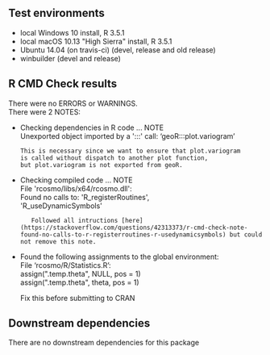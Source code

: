 ## Test environments

* local Windows 10 install, R 3.5.1
* local macOS 10.13 "High Sierra" install, R 3.5.1 
* Ubuntu 14.04 (on travis-ci) (devel, release and old release)
* winbuilder (devel and release)

## R CMD Check results
There were no ERRORS or WARNINGS.  
There were 2 NOTES:  

* Checking dependencies in R code ... NOTE    
    Unexported object imported by a ':::' call: ‘geoR:::plot.variogram’

      This is necessary since we want to ensure that plot.variogram     
      is called without dispatch to another plot function,     
      but plot.variogram is not exported from geoR.    


* Checking compiled code ... NOTE  
  File 'rcosmo/libs/x64/rcosmo.dll':  
    Found no calls to: 'R_registerRoutines',  
    'R_useDynamicSymbols'
    
         Followed all intructions [here](https://stackoverflow.com/questions/42313373/r-cmd-check-note-found-no-calls-to-r-registerroutines-r-usedynamicsymbols) but could not remove this note.

    
* Found the following assignments to the global environment:    
  File ‘rcosmo/R/Statistics.R’:   
    assign(".temp.theta", NULL, pos = 1)    
    assign(".temp.theta", theta, pos = 1)    
    
    Fix this before submitting to CRAN


## Downstream dependencies
There are no downstream dependencies for this package



